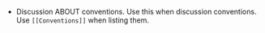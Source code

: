 - Discussion ABOUT conventions. Use this when discussion conventions. Use `[[Conventions]]` when listing them.
